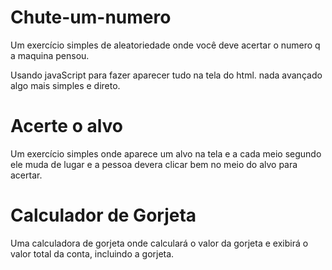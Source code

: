 # Chute-um-numero
Um exercício simples de aleatoriedade onde você deve acertar o numero q a maquina pensou.

Usando javaScript para fazer aparecer tudo na tela do html. nada avançado algo mais simples e direto.


# Acerte o alvo
Um exercício simples onde aparece um alvo na tela e a cada meio segundo ele muda de lugar e a pessoa devera clicar bem no meio do alvo para acertar.

# Calculador de Gorjeta

Uma calculadora de gorjeta onde calculará o valor da gorjeta e exibirá o valor total da conta, incluindo a gorjeta.

